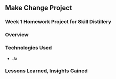 ## Make Change Project

### Week 1 Homework Project for Skill Distillery

### Overview


### Technologies Used

* Ja

### Lessons Learned, Insights Gained
